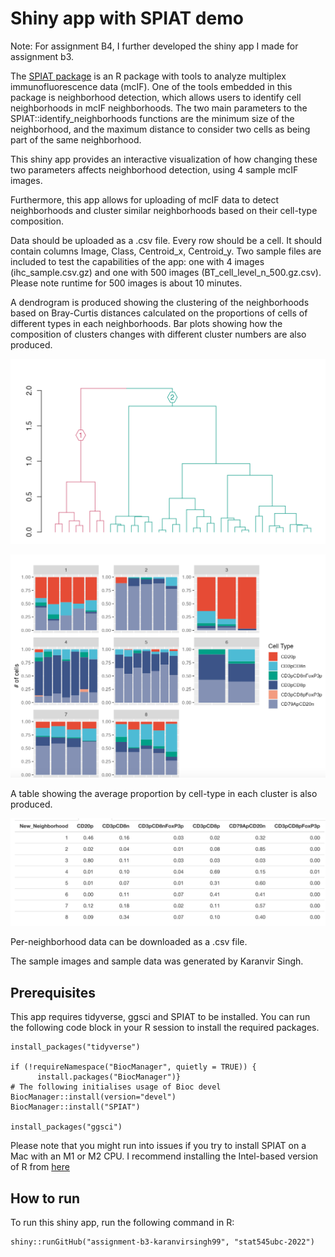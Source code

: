 # Shiny app with SPIAT demo

Note: For assignment B4, I further developed the shiny app I made for assignment b3.

The [SPIAT package](https://trigosteam.github.io/SPIAT/articles/introduction.html) is an R package with tools to analyze multiplex immunofluorescence data (mcIF). One of the tools embedded in this package is neighborhood detection, which allows users to identify cell neighborhoods in mcIF neighborhoods. The two main parameters to the SPIAT::identify_neighborhoods functions are the minimum size of the neighborhood, and the maximum distance to consider two cells as being part of the same neighborhood.

This shiny app provides an interactive visualization of how changing these two parameters affects neighborhood detection, using 4 sample mcIF images.

Furthermore, this app allows for uploading of mcIF data to detect neighborhoods and cluster similar neighborhoods based on their cell-type composition.

Data should be uploaded as a .csv file. Every row should be a cell. It should contain columns Image, Class, Centroid_x, Centroid_y. Two sample files are included to test the capabilities of the app: one with 4 images (ihc_sample.csv.gz) and one with 500 images (BT_cell_level_n\_500.gz.csv). Please note runtime for 500 images is about 10 minutes.

A dendrogram is produced showing the clustering of the neighborhoods based on Bray-Curtis distances calculated on the proportions of cells of different types in each neighborhoods. Bar plots showing how the composition of clusters changes with different cluster numbers are also produced.

![](images/Screen%20Shot%202022-12-09%20at%203.06.08%20PM.png)

![](images/Screen%20Shot%202022-12-09%20at%203.07.26%20PM.png)

A table showing the average proportion by cell-type in each cluster is also produced.

![](images/Screen%20Shot%202022-12-09%20at%203.08.05%20PM.png)

Per-neighborhood data can be downloaded as a .csv file.

The sample images and sample data was generated by Karanvir Singh.

## Prerequisites

This app requires tidyverse, ggsci and SPIAT to be installed. You can run the following code block in your R session to install the required packages.

```{r}
install_packages("tidyverse")

if (!requireNamespace("BiocManager", quietly = TRUE)) {
      install.packages("BiocManager")}
# The following initialises usage of Bioc devel
BiocManager::install(version="devel")
BiocManager::install("SPIAT")

install_packages("ggsci")
```

Please note that you might run into issues if you try to install SPIAT on a Mac with an M1 or M2 CPU. I recommend installing the Intel-based version of R from [here](https://cran.r-project.org/bin/macosx/)

## How to run

To run this shiny app, run the following command in R:

```{r}
shiny::runGitHub("assignment-b3-karanvirsingh99", "stat545ubc-2022")
```
